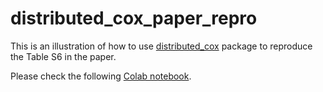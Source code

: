 # distributed_cox_paper_repro
This is an illustration of how to use [distributed_cox](https://github.com/dli-stats/distributed_cox) package to reproduce the Table S6 in the paper. 

Please check the following 
[Colab notebook](https://colab.research.google.com/github/dli-stats/distributed_cox_paper_repro/blob/main/distributed_cox_paper_repro.ipynb).
